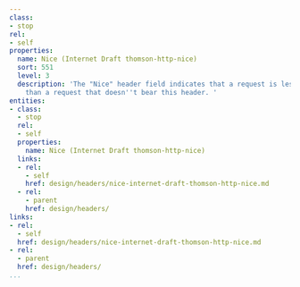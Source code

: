 ```yaml
---
class:
- stop
rel:
- self
properties:
  name: Nice (Internet Draft thomson-http-nice)
  sort: 551
  level: 3
  description: 'The "Nice" header field indicates that a request is less important
    than a request that doesn''t bear this header. '
entities:
- class:
  - stop
  rel:
  - self
  properties:
    name: Nice (Internet Draft thomson-http-nice)
  links:
  - rel:
    - self
    href: design/headers/nice-internet-draft-thomson-http-nice.md
  - rel:
    - parent
    href: design/headers/
links:
- rel:
  - self
  href: design/headers/nice-internet-draft-thomson-http-nice.md
- rel:
  - parent
  href: design/headers/
...
```


